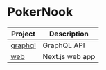 # PokerNook

| Project            | Description     |
| ------------------ | --------------- |
| [graphql](graphql) | GraphQL API     |
| [web](web)         | Next.js web app |
